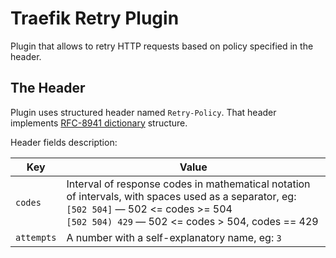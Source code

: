 # Traefik Retry Plugin

Plugin that allows to retry HTTP requests based on policy specified in the header.

## The Header

Plugin uses structured header named `Retry-Policy`.
That header implements [RFC-8941 dictionary](https://www.rfc-editor.org/rfc/rfc8941.html#name-dictionaries) structure.

Header fields description:

| Key        | Value                                                                                                                                                                                                |
|------------|------------------------------------------------------------------------------------------------------------------------------------------------------------------------------------------------------|
| `codes`    | Interval of response codes in mathematical notation of intervals, with spaces used as a separator, eg: <br/>`[502 504]` — 502 <= codes >= 504<br/>`[502 504) 429` — 502 <= codes > 504, codes == 429 |
| `attempts` | A number with a self-explanatory name, eg: `3`                                                                                                                                                       |
